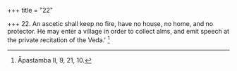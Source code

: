 +++
title = "22"

+++
22. An ascetic shall keep no fire, have no house, no home, and no protector. He may enter a village in order to collect alms, and emit speech at the private recitation of the Veda.' [^12] 


[^12]:  Āpastamba II, 9, 21, 10.
